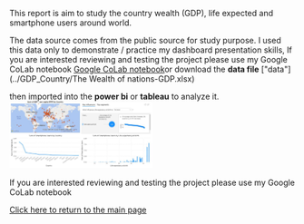 This report is aim to study the country wealth (GDP), life expected and smartphone users around world.

The data source comes from the public source for study purpose.
I used this data only to demonstrate / practice my dashboard presentation skills, If you are interested reviewing and testing the project please use my Google CoLab notebook  [Google CoLab notebook](https://colab.research.google.com/drive/1FhjdinLX9dejz4spkXrhXDHuENXQM3Fq#updateTitle=true&folderId=1Q9EqShSEW9F3ULWA9Z6sSSbFlLBSQTmO)or download the **data file** ["data"](../GDP_Country/The Wealth of nations-GDP.xlsx)

then imported into the **power bi** or **tableau** to analyze it.<br>
<img src="../GDP_Country/GDP1.JPG" alt="drawing" width="50%"/>

If you are interested reviewing and testing the project please use my Google CoLab notebook

[Click here to return to the main page](../README.md)

